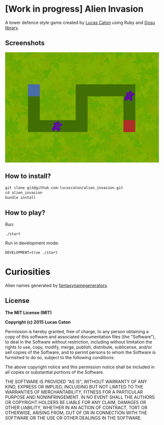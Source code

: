 # [Work in progress] Alien Invasion

A tower defence style game created by [Lucas Caton](http://lucascaton.com.br/) using Ruby and [Gosu library](https://github.com/gosu/gosu).

## Screenshots

![Screenshot 1](https://raw.githubusercontent.com/lucascaton/alien_invasion/master/screenshots/1.png)

## How to install?

    git clone git@github.com:lucascaton/alien_invasion.git
    cd alien_invasion
    bundle install

## How to play?

Run:

    ./start

Run in development mode:

    DEVELOPMENT=true ./start

# Curiosities

Alien names generated by [fantasynamegenerators](http://fantasynamegenerators.com/alien-names.php).

## License

**The MIT License (MIT)**

**Copyright (c) 2015 Lucas Caton**

Permission is hereby granted, free of charge, to any person obtaining a copy of this software and associated documentation files (the "Software"), to deal in the Software without restriction, including without limitation the rights to use, copy, modify, merge, publish, distribute, sublicense, and/or sell copies of the Software, and to permit persons to whom the Software is furnished to do so, subject to the following conditions:

The above copyright notice and this permission notice shall be included in all copies or substantial portions of the Software.

THE SOFTWARE IS PROVIDED "AS IS", WITHOUT WARRANTY OF ANY KIND, EXPRESS OR IMPLIED, INCLUDING BUT NOT LIMITED TO THE WARRANTIES OF MERCHANTABILITY, FITNESS FOR A PARTICULAR PURPOSE AND NONINFRINGEMENT. IN NO EVENT SHALL THE AUTHORS OR COPYRIGHT HOLDERS BE LIABLE FOR ANY CLAIM, DAMAGES OR OTHER LIABILITY, WHETHER IN AN ACTION OF CONTRACT, TORT OR OTHERWISE, ARISING FROM, OUT OF OR IN CONNECTION WITH THE SOFTWARE OR THE USE OR OTHER DEALINGS IN THE SOFTWARE.
